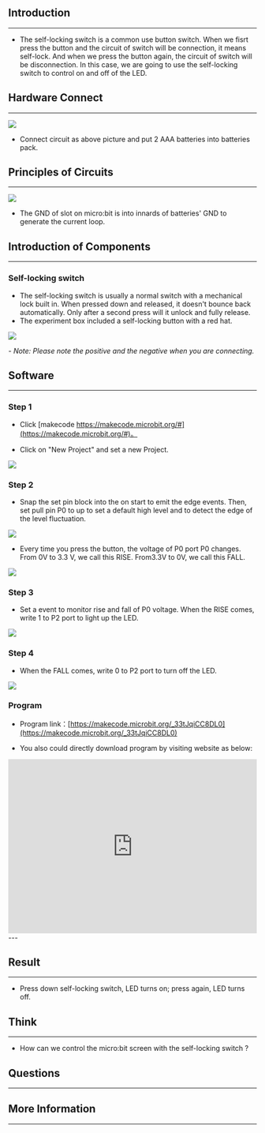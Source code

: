 ## Introduction ##
---
- The self-locking switch is a common use button switch. When we fisrt press the button and the circuit of switch will be connection, it means self-lock. And when we press the button again, the circuit of switch will be disconnection. In this case, we are going to use the self-locking switch to control on and off of the LED.

## Hardware Connect ##
---
![](https://i.imgur.com/2hsQnmL.png)

-  Connect circuit as above picture and put 2 AAA batteries into batteries pack.

## Principles of Circuits ##
---
![](https://i.imgur.com/VT0SVKN.png)

- The GND of slot on micro:bit is into innards of batteries' GND to generate the current loop.

## Introduction of Components ##
---
### Self-locking switch ###
- The self-locking switch is usually a normal switch with a mechanical lock built in. When pressed down and released, it doesn't bounce back automatically. Only after a second press will it unlock and fully release. 
- The experiment box included a self-locking button with a red hat.

![](https://i.imgur.com/3iIZPHP.png)

*- Note: Please note the positive and the negative when you are connecting.*

## Software
---
### Step 1

- Click [makecode https://makecode.microbit.org/#](https://makecode.microbit.org/#)。

- Click on "New Project" and set a new Project.

![](https://i.imgur.com/t34k5Zb.png)

### Step 2

- Snap the set pin block into the on start to emit the edge events. Then, set pull pin P0 to up to set a default high level and to detect the edge of the level fluctuation.

![](https://i.imgur.com/aIzHYGY.png)

- Every time you press the button, the voltage of P0 port P0 changes. From 0V to 3.3 V, we call this RISE. From3.3V to 0V, we call this FALL.

![](https://i.imgur.com/kcnveNe.jpg)

### Step 3

- Set a event to monitor rise and fall of P0 voltage. When the RISE comes, write 1 to P2 port to light up the LED.

![](https://i.imgur.com/c6aX7T8.png)

### Step 4

- When the FALL comes, write 0 to P2 port to turn off the LED.

![](https://i.imgur.com/c6aX7T8.png)

### Program

- Program link：[https://makecode.microbit.org/_33tJqiCC8DL0](https://makecode.microbit.org/_33tJqiCC8DL0)

- You also could directly download program by visiting website as below:

<div style="position:relative;height:0;padding-bottom:70%;overflow:hidden;"><iframe style="position:absolute;top:0;left:0;width:100%;height:100%;" src="https://makecode.microbit.org/#pub:_33tJqiCC8DL0" frameborder="0" sandbox="allow-popups allow-forms allow-scripts allow-same-origin"></iframe></div>  
---


## Result
---
-  Press down self-locking switch, LED turns on; press again, LED turns off.

## Think
---
- How can we control the micro:bit screen with the self-locking switch ?

## Questions
---


## More Information  
---

